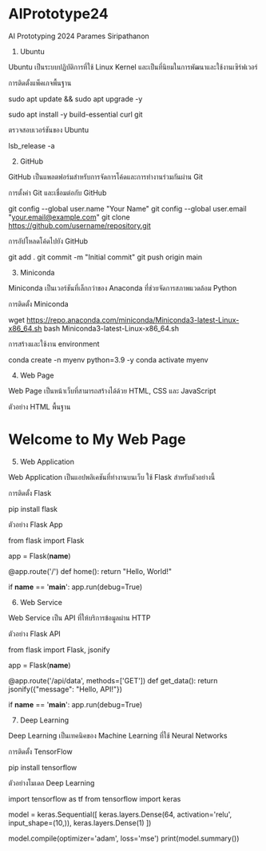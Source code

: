 # AIPrototype24
AI Prototyping 2024 Parames Siripathanon
1. Ubuntu

Ubuntu เป็นระบบปฏิบัติการที่ใช้ Linux Kernel และเป็นที่นิยมในการพัฒนาและใช้งานเซิร์ฟเวอร์

การติดตั้งแพ็คเกจพื้นฐาน

sudo apt update && sudo apt upgrade -y

sudo apt install -y build-essential curl git

ตรวจสอบเวอร์ชันของ Ubuntu

lsb_release -a

2. GitHub

GitHub เป็นแพลตฟอร์มสำหรับการจัดการโค้ดและการทำงานร่วมกันผ่าน Git

การตั้งค่า Git และเชื่อมต่อกับ GitHub

git config --global user.name "Your Name"
git config --global user.email "your.email@example.com"
git clone https://github.com/username/repository.git

การอัปโหลดโค้ดไปยัง GitHub

git add .
git commit -m "Initial commit"
git push origin main

3. Miniconda

Miniconda เป็นเวอร์ชันที่เล็กกว่าของ Anaconda ที่ช่วยจัดการสภาพแวดล้อม Python

การติดตั้ง Miniconda

wget https://repo.anaconda.com/miniconda/Miniconda3-latest-Linux-x86_64.sh
bash Miniconda3-latest-Linux-x86_64.sh

การสร้างและใช้งาน environment

conda create -n myenv python=3.9 -y
conda activate myenv

4. Web Page

Web Page เป็นหน้าเว็บที่สามารถสร้างได้ด้วย HTML, CSS และ JavaScript

ตัวอย่าง HTML พื้นฐาน

<!DOCTYPE html>
<html>
<head>
    <title>My Web Page</title>
</head>
<body>
    <h1>Welcome to My Web Page</h1>
</body>
</html>

5. Web Application

Web Application เป็นแอปพลิเคชันที่ทำงานบนเว็บ ใช้ Flask สำหรับตัวอย่างนี้

การติดตั้ง Flask

pip install flask

ตัวอย่าง Flask App

from flask import Flask

app = Flask(__name__)

@app.route('/')
def home():
    return "Hello, World!"

if __name__ == '__main__':
    app.run(debug=True)

6. Web Service

Web Service เป็น API ที่ให้บริการข้อมูลผ่าน HTTP

ตัวอย่าง Flask API

from flask import Flask, jsonify

app = Flask(__name__)

@app.route('/api/data', methods=['GET'])
def get_data():
    return jsonify({"message": "Hello, API!"})

if __name__ == '__main__':
    app.run(debug=True)

7. Deep Learning

Deep Learning เป็นเทคนิคของ Machine Learning ที่ใช้ Neural Networks

การติดตั้ง TensorFlow

pip install tensorflow

ตัวอย่างโมเดล Deep Learning

import tensorflow as tf
from tensorflow import keras

model = keras.Sequential([
    keras.layers.Dense(64, activation='relu', input_shape=(10,)),
    keras.layers.Dense(1)
])

model.compile(optimizer='adam', loss='mse')
print(model.summary())


